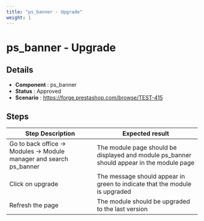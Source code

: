 ```yaml
---
title: "ps_banner - Upgrade"
weight: 1
---
```


# ps_banner - Upgrade
## Details
* **Component** : ps_banner
* **Status** : Approved
* **Scenario** : https://forge.prestashop.com/browse/TEST-415

## Steps
| Step Description | Expected result |
| ----- | ----- |
| Go to back office -> Modules -> Module manager and search ps_banner | The module page should be displayed and module ps_banner should appear in the module page |
| Click on upgrade | The message should appear in green to indicate that the module is upgraded |
| Refresh the page | The module should be upgraded to the last version |